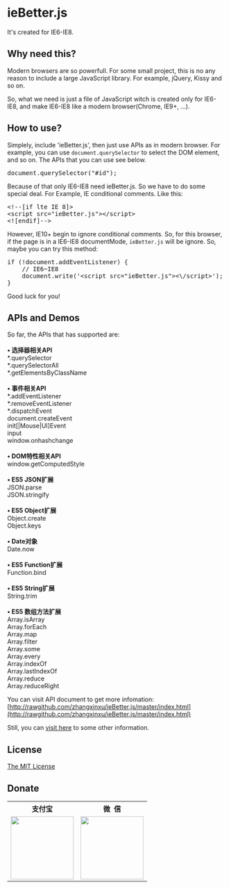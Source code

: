 
ieBetter.js
================
It's created for IE6-IE8.


Why need this?
-----------------
Modern browsers are so powerfull. For some small project, this is no any reason to include a large JavaScript library. For example, jQuery, Kissy and so on.

So, what we need is just a file of JavaScript witch is created only for IE6-IE8, and make IE6-IE8 like a modern browser(Chrome, IE9+, ...).

How to use?
----------------
Simplely, include 'ieBetter.js', then just use APIs as in modern browser. For example, you can use <code>document.querySelector</code> to select the DOM element, and so on. The APIs that you can use see below.

<pre>document.querySelector("#id");</pre>

Because of that only IE6-IE8 need ieBetter.js. So we have to do some special deal. For Example, IE conditional comments. Like this:
<pre>&lt;!--[if lte IE 8]>
&lt;script src="ieBetter.js">&lt;/script>
&lt;![endif]--></pre>

However, IE10+ begin to ignore conditional comments. So, for this browser, if the page is in a IE6-IE8 documentMode, <code>ieBetter.js</code> will be ignore. So, maybe you can try this method:
<pre>if (!document.addEventListener) {
    // IE6~IE8
    document.write('&lt;script src="ieBetter.js">&lt;\/script>');	
}</pre>

Good luck for you!

APIs and Demos
------------------
So far, the APIs that has supported are: <br><br>
<strong>• 选择器相关API</strong><br>
*.querySelector<br>
*.querySelectorAll<br>
*.getElementsByClassName<br><br>
<strong>• 事件相关API</strong><br>
*.addEventListener<br>
*.removeEventListener<br>
*.dispatchEvent<br>
document.createEvent<br>
init[|Mouse|UI]Event<br>
input<br>
window.onhashchange<br><br>
<strong>• DOM特性相关API</strong><br>
window.getComputedStyle<br><br>
<strong>• ES5 JSON扩展</strong><br>
JSON.parse<br>
JSON.stringify<br><br>
<strong>• ES5 Object扩展</strong><br>
Object.create<br>
Object.keys<br><br>
<strong>• Date对象</strong><br>
Date.now<br><br>
<strong>• ES5 Function扩展</strong><br>
Function.bind<br><br>
<strong>• ES5 String扩展</strong><br>
String.trim<br><br>
<strong>• ES5 数组方法扩展</strong><br>
Array.isArray<br>
Array.forEach<br>
Array.map<br>
Array.filter<br>
Array.some<br>
Array.every<br>
Array.indexOf<br>
Array.lastIndexOf<br>
Array.reduce<br>
Array.reduceRight

You can visit API document to get more infomation: [http://rawgithub.com/zhangxinxu/ieBetter.js/master/index.html](http://rawgithub.com/zhangxinxu/ieBetter.js/master/index.html)

Still, you can [visit here](http://www.zhangxinxu.com/wordpress/?p=3835) to some other information.


License
-------------------
[The MIT License](https://github.com/zhangxinxu/ieBetter.js/blob/master/LICENSE.md)

Donate
------------------
<table>
	<tr>
		<th align="center">支付宝</th>
		<th align="center">微&nbsp;&nbsp;信</th>
	</tr>
	<tr>
		<td align="center"><img src="http://www.zhangxinxu.com/alipay.png" width="145" height="145"></td>
		<td align="center"><img src="http://www.zhangxinxu.com/wxpay.png" width="145" height="145"></td>
	</tr>
</table>




